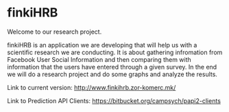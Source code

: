 finkiHRB
========

Welcome to our research project.

finkiHRB is an application we are developing that will help us with a scientific research we are conducting. It is about gathering infromation from Facebook User Social Information and then comparing them with information that the users have entered through a given survey. In the end we will do a research project and do some graphs and analyze the results.

Link to current version: http://www.finkihrb.zor-komerc.mk/

Link to Prediction API Clients: https://bitbucket.org/campsych/papi2-clients
